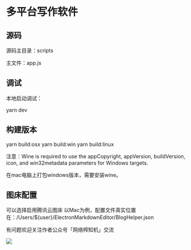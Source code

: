 # 多平台写作软件

## 源码

源码主目录：scripts

主文件：app.js



## 调试

本地启动调试：

yarn dev



## 构建版本

yarn build:osx
yarn build:win
yarn build:linux

注意：Wine is required to use the appCopyright, appVersion, buildVersion, icon, and 
win32metadata parameters for Windows targets.

在mac电脑上打包windows版本，需要安装wine。



## 图床配置

可以选择启用腾讯云图床
以Mac为例，配置文件真实位置在：/Users/${user}/ElectronMarkdownEditor/BlogHelper.json 


有问题欢迎关注作者公众号「网络榨知机」交流

![](https://gitee.com/rxyk/weapp-practice/raw/master/slogon.png)
